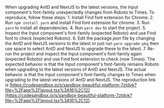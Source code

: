 When upgrading AntD and NextJS to the latest versions, the Input component's font-family unexpectedly changes from Roboto to Times. To reproduce, follow these steps: 1. Install Find font extension for Chrome. 2. Run `npm install yarn` and install Find font extension for chrome. 3. Run `yarn` to install all dependencies. 4. Run `yarn dev` to start the project. 5. Inspect the Input component's font-family (expected Roboto) and use Find font to check (expected Roboto). 6. Edit the package.json file by changing the AntD and NextJS versions to the latest or just run `yarn upgrade-pkg` then use space to select AntD and NextJS to upgrade these to the latest. 7. Re-run the project and inspect the Input component's font-family again (expected Roboto) and use Find font extension to check (now Times). The expected behavior is that the Input component's font-family remains Roboto when upgrading to the latest versions of AntD and NextJS. The actual behavior is that the Input component's font-family changes to Times when upgrading to the latest versions of AntD and NextJS. The reproduction link is [https://codesandbox.io/s/sandbox-beautiful-platform-7ztdyk?file=%2Fapp%2Flayout.tsx%3A16%2C12](https://codesandbox.io/s/sandbox-beautiful-platform-7ztdyk?file=%2Fapp%2Flayout.tsx%3A16%2C12).
